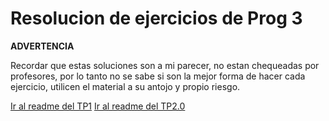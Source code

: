 # Resolucion de ejercicios de Prog 3

**ADVERTENCIA**

Recordar que estas soluciones son a mi parecer, no estan chequeadas por profesores, por lo tanto no se sabe si son la mejor forma de hacer cada ejercicio, utilicen el material a su antojo y propio riesgo.

[Ir al readme del TP1](./TP1/TP1_consignas.md)
[Ir al readme del TP2.0](./TP2/TP2V0/TP2V0_consignas.md)